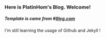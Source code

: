 ### Here is PlatinHom's Blog. Welcome!

##### Template is came from #[9leg.com](http://9leg.com/)

  I'm still learning the usage of Github and Jekyll !


